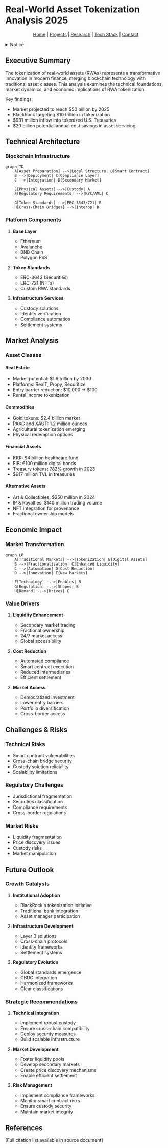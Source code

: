 # Real-World Asset Tokenization Analysis 2025

<p align="center">
  <a href="../../../README.md">Home</a> | <a href="../../../projects/projects.md">Projects</a> | <a href="../../../research/research.md">Research</a> | <a href="../../../techstack/techstack.md">Tech Stack</a> | <a href="../../../contact.md">Contact</a>
</p>

<details>
<summary>Notice</summary>

This repository is protected by copyright and subject to usage restrictions. See the [Copyright Notice](../../../COPYRIGHT.md) for details.
</details>

## Executive Summary

The tokenization of real-world assets (RWAs) represents a transformative innovation in modern finance, merging blockchain technology with traditional asset classes. This analysis examines the technical foundations, market dynamics, and economic implications of RWA tokenization.

Key findings:
- Market projected to reach $50 billion by 2025
- BlackRock targeting $10 trillion in tokenization
- $931 million inflow into tokenized U.S. Treasuries
- $20 billion potential annual cost savings in asset servicing

## Technical Architecture

### Blockchain Infrastructure
```mermaid
graph TD
    A[Asset Preparation] -->|Legal Structure| B[Smart Contract]
    B -->|Deployment| C[Compliance Layer]
    C -->|Integration| D[Secondary Market]
    
    E[Physical Assets] -->|Custody| A
    F[Regulatory Requirements] -->|KYC/AML| C
    
    G[Token Standards] -->|ERC-3643/721| B
    H[Cross-Chain Bridges] -->|Interop| D
```

### Platform Components
1. **Base Layer**
   - Ethereum
   - Avalanche
   - BNB Chain
   - Polygon PoS

2. **Token Standards**
   - ERC-3643 (Securities)
   - ERC-721 (NFTs)
   - Custom RWA standards

3. **Infrastructure Services**
   - Custody solutions
   - Identity verification
   - Compliance automation
   - Settlement systems

## Market Analysis

### Asset Classes

#### Real Estate
- Market potential: $1.6 trillion by 2030
- Platforms: RealT, Propy, Securitize
- Entry barrier reduction: $10,000 → $100
- Rental income tokenization

#### Commodities
- Gold tokens: $2.4 billion market
- PAXG and XAUT: 1.2 million ounces
- Agricultural tokenization emerging
- Physical redemption options

#### Financial Assets
- KKR: $4 billion healthcare fund
- EIB: €100 million digital bonds
- Treasury tokens: 782% growth in 2023
- $917 million TVL in treasuries

#### Alternative Assets
- Art & Collectibles: $250 million in 2024
- IP & Royalties: $140 million trading volume
- NFT integration for provenance
- Fractional ownership models

## Economic Impact

### Market Transformation
```mermaid
graph LR
    A[Traditional Markets] -->|Tokenization| B[Digital Assets]
    B -->|Fractionalization| C[Enhanced Liquidity]
    C -->|Automation| D[Cost Reduction]
    D -->|Innovation| E[New Markets]
    
    F[Technology] -.->|Enables| B
    G[Regulation] -.->|Shapes| B
    H[Demand] -.->|Drives| C
```

### Value Drivers
1. **Liquidity Enhancement**
   - Secondary market trading
   - Fractional ownership
   - 24/7 market access
   - Global accessibility

2. **Cost Reduction**
   - Automated compliance
   - Smart contract execution
   - Reduced intermediaries
   - Efficient settlement

3. **Market Access**
   - Democratized investment
   - Lower entry barriers
   - Portfolio diversification
   - Cross-border access

## Challenges & Risks

### Technical Risks
- Smart contract vulnerabilities
- Cross-chain bridge security
- Custody solution reliability
- Scalability limitations

### Regulatory Challenges
- Jurisdictional fragmentation
- Securities classification
- Compliance requirements
- Cross-border regulations

### Market Risks
- Liquidity fragmentation
- Price discovery issues
- Custody risks
- Market manipulation

## Future Outlook

### Growth Catalysts
1. **Institutional Adoption**
   - BlackRock's tokenization initiative
   - Traditional bank integration
   - Asset manager participation

2. **Infrastructure Development**
   - Layer 3 solutions
   - Cross-chain protocols
   - Identity frameworks
   - Settlement systems

3. **Regulatory Evolution**
   - Global standards emergence
   - CBDC integration
   - Harmonized frameworks
   - Clear classifications

### Strategic Recommendations

1. **Technical Integration**
   - Implement robust custody
   - Ensure cross-chain compatibility
   - Deploy security measures
   - Build scalable infrastructure

2. **Market Development**
   - Foster liquidity pools
   - Develop secondary markets
   - Create price discovery mechanisms
   - Enable efficient settlement

3. **Risk Management**
   - Implement compliance frameworks
   - Monitor smart contract risks
   - Ensure custody security
   - Maintain market integrity

## References

[Full citation list available in source document] 